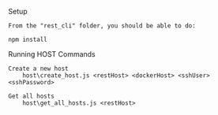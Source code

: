 Setup

    From the "rest_cli" folder, you should be able to do:

    npm install

Running HOST Commands

    Create a new host
        host\create_host.js <restHost> <dockerHost> <sshUser> <sshPassword>
     
    Get all hosts
        host\get_all_hosts.js <restHost>